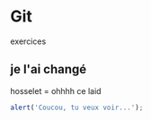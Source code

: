 # Git
exercices


## je l'ai changé


hosselet = ohhhh ce laid 

```js
alert('Coucou, tu veux voir...');
